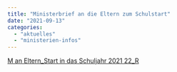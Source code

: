 ```yaml
---
title: "Ministerbrief an die Eltern zum Schulstart"
date: "2021-09-13"
categories: 
  - "aktuelles"
  - "ministerien-infos"
---
```


[M an Eltern\_Start in das Schuljahr 2021 22\_R](https://volksschule-partenkirchen.de/wp-content/uploads/M-an-Eltern_Start-in-das-Schuljahr-2021-22_R.pdf)
